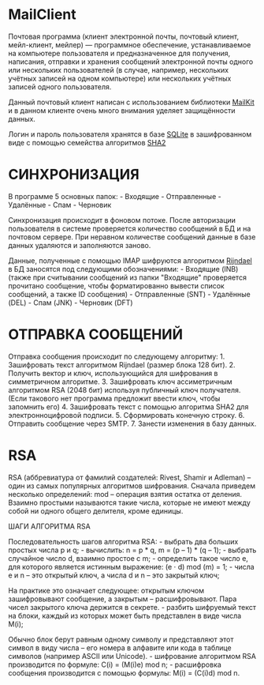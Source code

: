 # MailClient

Почтовая программа (клиент электронной почты, почтовый клиент, мейл-клиент, мейлер) — программное обеспечение, устанавливаемое на компьютере пользователя и предназначенное для получения, написания, отправки и хранения сообщений электронной почты одного или нескольких пользователей (в случае, например, нескольких учётных записей на одном компьютере) или нескольких учётных записей одного пользователя.

Данный почтовый клиент написан с использованием библиотеки [MailKit](https://github.com/jstedfast/MailKit) и в данном клиенте очень много внимания уделяет защищённости данных.

Логин и пароль пользователя хранятся в базе [SQLite](https://www.sqlite.org/index.html) в зашифрованном виде с помощью семейства алгоритмов [SHA2](https://ru.wikipedia.org/wiki/SHA-2)

# СИНХРОНИЗАЦИЯ

В программе 5 основных папок:
	- Входящие
	- Отправленные
	- Удалённые
	- Спам
	- Черновик

Синхронизация происходит в фоновом потоке.
После авторизации пользователя в системе проверяется количество сообщений в БД и на почтовом сервере. 
При неравном количестве сообщений данные в базе данных удаляются и заполняются заново.

Данные, полученные с помощью IMAP шифруются алгоритмом [Rijndael](https://docs.microsoft.com/en-us/dotnet/api/system.security.cryptography.rijndael?view=netframework-4.8) в БД заносятся под следующими обозначениями:
	- Входящие (INB) (также при считывании сообщений из папки "Входящие" проверяется прочитано сообщение, чтобы форматированно вывести список сообщений, а также ID сообщения)
	- Отправленные (SNT)
	- Удалённые (DEL)
	- Спам (JNK)
	- Черновик (DFT)
  
# ОТПРАВКА СООБЩЕНИЙ
  Отправка сообщения происходит по следующему алгоритму:
	1. Зашифровать текст алгоритмом Rijndael (размер блока 128 бит).
	2. Получить вектор и ключ, использующийся для шифрования в симметричном алгоритме.
	3. Зашифровать ключ ассиметричным алгоритмом RSA (2048 бит) используя публичный ключ получателя. (Если такового нет программа предложит ввести ключ, чтобы запомнить его)
	4. Зашифровать текст с помощью алгоритма SHA2 для электронноцифровой подписи.
	5. Сформировать конечную строку.
	6. Отправить сообщение через SMTP.
	7. Занести изменения в базу данных.
  
# RSA
RSA (аббревиатура от фамилий создателей: Rivest, Shamir и Adleman) – один из самых популярных алгоритмов шифрования. Сначала приведем несколько определений:
mod – операция взятия остатка от деления.
Взаимно простыми называются такие числа, которые не имеют между собой ни одного общего делителя, кроме единицы.

ШАГИ АЛГОРИТМА RSA

Последовательность шагов алгоритма RSA:
	- выбрать два больших простых числа p и q;
	- вычислить: n = p * q, m = (p – 1) * (q – 1);
	- выбрать случайное число d, взаимно простое с m;
	- определить такое число e, для которого является истинным выражение: (e ⋅ d) mod (m) = 1;
	- числа e и n – это открытый ключ, а числа d и n – это закрытый ключ;

На практике это означает следующее: открытым ключом зашифровывают сообщение, а закрытым – расшифровывают. Пара чисел закрытого ключа держится в секрете.
	- разбить шифруемый текст на блоки, каждый из которых может быть представлен в виде числа M(i);

Обычно блок берут равным одному символу и представляют этот символ в виду числа – его номера в алфавите или кода в таблице символов (например ASCII или Unicode).
	- шифрование алгоритмом RSA производится по формуле: C(i) = (M(i)e) mod n;
	- расшифровка сообщения производится с помощью формулы: M(i) = (C(i)d) mod n.
